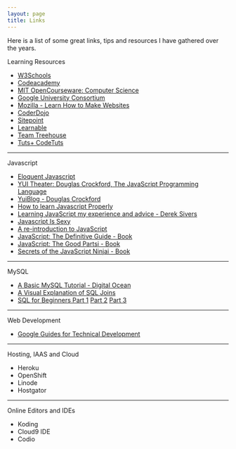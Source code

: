 ```yaml
---
layout: page
title: Links
---
```


Here is a list of some great links, tips and resources I have gathered over
the years.

Learning Resources

* [W3Schools](http://www.w3schools.com/)
* [Codeacademy](http://www.codecademy.com/)
* [MIT OpenCourseware: Computer Science](http://ocw.mit.edu/courses/electrical-engineering-and-computer-science)
* [Google University Consortium](https://developers.google.com/university/)
* [Mozilla - Learn How to Make Websites](https://developer.mozilla.org/en-US/learn)
* [CoderDojo](http://coderdojo.com/)
* [Sitepoint](http://www.sitepoint.com)
* [Learnable](http://www.learnable.com)
* [Team Treehouse](http://teamtreehouse.com)
* [Tuts+ CodeTuts](http://code.tutsplus.com)

---

Javascript

* [Eloquent Javascript](http://eloquentjavascript.net/)
* [YUI Theater: Douglas Crockford, The JavaScript Programming Language](http://www.yuiblog.com/blog/2007/01/24/video-crockford-tjpl)
* [YuiBlog - Douglas Crockford](http://yuiblog.com/crockford)
* [How to learn Javascript Properly](http://javascriptissexy.com/how-to-learn-javascript-properly)
* [Learning JavaScript my experience and advice - Derek Sivers](http://sivers.org/learn-js)
* [Javascript Is Sexy](http://javascriptissexy.com)
* [A re-introduction to JavaScript](https://developer.mozilla.org/en-US/docs/Web/JavaScript/A_re-introduction_to_JavaScript)
* [JavaScript: The Definitive Guide - Book](http://shop.oreilly.com/product/9780596000486.do)
* [JavaScript: The Good Partsi - Book](http://shop.oreilly.com/product/9780596517748.do)
* [Secrets of the JavaScript Ninjai - Book](http://jsninja.com/)

---

MySQL

* [A Basic MySQL Tutorial - Digital Ocean](https://www.digitalocean.com/community/tutorials/a-basic-mysql-tutorial)
* [A Visual Explanation of SQL Joins](http://blog.codinghorror.com/a-visual-explanation-of-sql-joins/)
* [SQL for Beginners Part 1](http://code.tutsplus.com/tutorials/sql-for-beginners--net-8200) [Part 2](http://code.tutsplus.com/tutorials/sql-for-beginners-part-1--net-8274) [Part 3](http://code.tutsplus.com/articles/sql-for-beginners-part-3-database-relationships--net-8561)

---

Web Development

* [Google Guides for Technical Development](http://www.google.com/edu/tools-and-solutions/guide-for-technical-development/index.html)

---

Hosting, IAAS and Cloud

* Heroku
* OpenShift
* Linode
* Hostgator

---

Online Editors and IDEs

* Koding
* Cloud9 IDE
* Codio
